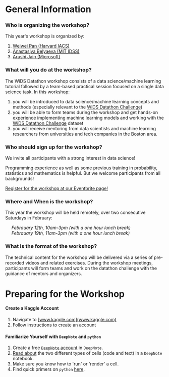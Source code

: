 # General Information

### Who is organizing the workshop?

This year's workshop is organized by:
1. [Weiwei Pan (Harvard IACS)](./bios.html)
2. [Anastasiya Belyaeva (MIT IDSS)](./bios.html)
3. [Arushi Jain (Microsoft)](./bios.html)

### What will you do at the workshop?
The WiDS  Datathon workshop consists of a data science/machine learning tutorial followed by a team-based practical session focused on a single data science task. In this workshop:
1.  you will be introduced to data science/machine learning concepts and methods (especially relevant to the [WiDS Datathon Challenge](https://www.widsconference.org/datathon.html))
2.  you will be able to form teams during the workshop and get hands-on experience implementing machine learning models and working with the [WiDS Datathon Challenge](https://www.widsconference.org/datathon.html) dataset 
3.  you will receive mentoring from data scientists and machine learning researchers from universities and tech companies in the Boston area.

### Who should sign up for the workshop?
We invite all participants with a strong interest in data science! 

Programming experience as well as some previous training in probability, statistics and mathematics is helpful. But we welcome participants from all backgrounds!

[Register for the workshop at our Eventbrite page!](https://www.eventbrite.com/e/wids-2022-cambridge-datathon-workshop-registration-247228696687)

### Where and When is the workshop?

This year the workshop will be held remotely, over two consecutive Saturdays in February:

&nbsp;&nbsp;&nbsp;&nbsp; *Febrauary 12th, 10am-3pm (with a one hour lunch break)*<br>
&nbsp;&nbsp;&nbsp;&nbsp; *Febrauary 19th, 11am-3pm (with a one hour lunch break)*

### What is the format of the workshop?
The technical content for the workshop will be delivered via a series of pre-recorded videos and related exercises. During the workshop meetings, participants will form teams and work on the datathon challenge with the guidance of mentors and organizers.


# Preparing for the Workshop

#### Create a Kaggle Account
1. Navigate to [www.kaggle.com](www.kaggle.com)
2. Follow instructions to create an account

#### Familiarize Yourself with `DeepNote` and `python`
1. Create a free [`DeepNote` account](https://deepnote.com) in `DeepNote`.
2. [Read about](https://docs.deepnote.com) the two different types of cells (code and text) in a `DeepNote` notebook.
3. Make sure you know how to 'run' or 'render' a cell.
4. Find quick primers on `python` [here](https://ehmatthes.github.io/pcc/cheatsheets/README.html).
